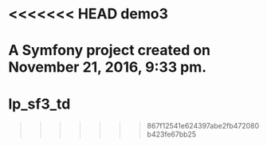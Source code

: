 <<<<<<< HEAD
demo3
=====

A Symfony project created on November 21, 2016, 9:33 pm.
=======
# lp_sf3_td
>>>>>>> 867f12541e624397abe2fb472080b423fe67bb25
